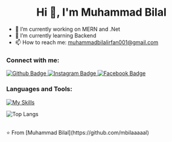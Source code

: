 <h1 align="center">Hi 👋, I'm Muhammad Bilal</h1>

- 🔭 I’m currently working on MERN and .Net
- 🌱 I’m currently learning Backend
- 📫 How to reach me: muhammadbilalirfan001@gmail.com
  <!--00974600-->
### Connect with me:
<div id="badges">
  <a href="https://github.com/mbilaaaaal">
    <img src="https://img.shields.io/badge/Github-white?style=for-the-badge&logo=Github&logoColor=black" alt="Github Badge"/>
  </a>
   <a href="https://www.instagram.com/mbilaaaal">
    <img src="https://img.shields.io/badge/Instagram-purple?style=for-the-badge&logo=instagram&logoColor=white" alt="Instagram Badge"/>
  </a>
   <a href="https://fb.com/mbilaaaaaal">
    <img src="https://img.shields.io/badge/Facebook-blue?style=for-the-badge&logo=facebook&logoColor=white" alt="Facebook Badge"/>
  </a>
   
</div>

### Languages and Tools:
[![My Skills](https://skillicons.dev/icons?i=js,react,mongodb,mysql,express,node,dotnet,cs,flutter,firebase,github,git,postman,java,sqlite&perline=5)](https://skillicons.dev)

![Top Langs](https://github-readme-stats.vercel.app/api/top-langs/?username=shayansaeed123&theme=dark)


<br>
⭐️ From [Muhammad Bilal](https://github.com/mbilaaaaal)
